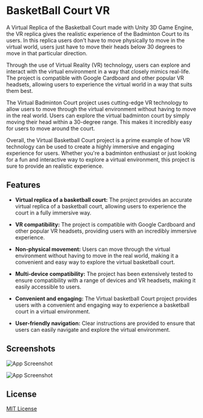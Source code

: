 
# BasketBall Court VR

A Virtual Replica of the Basketball Court made with Unity 3D Game Engine, the VR replica gives the realistic experience of the Badminton Court to its users. In this replica users don't have to move physically to move in the virtual world, users just have to move their heads below 30 degrees to move in that particular direction.

Through the use of Virtual Reality (VR) technology, users can explore and interact with the virtual environment in a way that closely mimics real-life. The project is compatible with Google Cardboard and other popular VR headsets, allowing users to experience the virtual world in a way that suits them best.

The Virtual Badminton Court project uses cutting-edge VR technology to allow users to move through the virtual environment without having to move in the real world. Users can explore the virtual badminton court by simply moving their head within a 30-degree range. This makes it incredibly easy for users to move around the court.

Overall, the Virtual Basketball Court project is a prime example of how VR technology can be used to create a highly immersive and engaging experience for users. Whether you're a badminton enthusiast or just looking for a fun and interactive way to explore a virtual environment, this project is sure to provide an realistic experience.


## Features

- **Virtual replica of a basketball court:** The project provides an accurate virtual replica of a basketball court, allowing users to experience the court in a fully immersive way.

- **VR compatibility:** The project is compatible with Google Cardboard and other popular VR headsets, providing users with an incredibly immersive experience.

- **Non-physical movement:** Users can move through the virtual environment without having to move in the real world, making it a convenient and easy way to explore the virtual basketball court.

-  **Multi-device compatibility:** The project has been extensively tested to ensure compatibility with a range of devices and VR headsets, making it easily accessible to users.

-  **Convenient and engaging:** The Virtual basketball Court project provides users with a convenient and engaging way to experience a basketball court in a virtual environment.

- **User-friendly navigation:** Clear instructions are provided to ensure that users can easily navigate and explore the virtual environment.



## Screenshots

![App Screenshot](https://tejasbadone.web.app/assets/img/portfolio/apps/vr/1-01.png)

![App Screenshot](https://tejasbadone.web.app/assets/img/portfolio/apps/vr/3-01.png)



## License

[MIT License](https://github.com/tejasbadone/Basketball-VR/blob/main/LICENSE)



